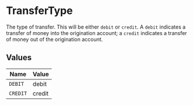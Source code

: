 # TransferType

The type of transfer. This will be either `debit` or `credit`.  A `debit` indicates a transfer of money into the origination account; a `credit` indicates a transfer of money out of the origination account.


## Values

| Name     | Value    |
| -------- | -------- |
| `DEBIT`  | debit    |
| `CREDIT` | credit   |